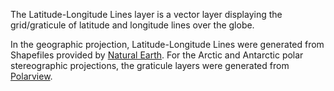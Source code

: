 The Latitude-Longitude Lines layer is a vector layer displaying the grid/graticule of latitude and longitude lines over the globe.

In the geographic projection, Latitude-Longitude Lines were generated from Shapefiles provided by [Natural Earth](https://www.naturalearthdata.com/). For the Arctic and Antarctic polar stereographic projections, the graticule layers were generated from [Polarview](https://www.polarview.aq/).
